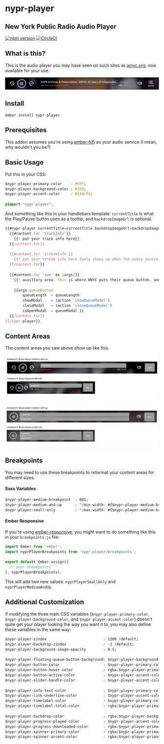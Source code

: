 # nypr-player

## New York Public Radio Audio Player

[![npm version](https://badge.fury.io/js/nypr-player.svg)](http://badge.fury.io/js/nypr-player) [![CircleCI](https://circleci.com/gh/nypublicradio/nypr-player.svg?style=shield)](https://circleci.com/gh/nypublicradio/nypr-player)

## What is this?

This is the audio player you may have seen on such sites as [wnyc.org](http://wnyc.org), now available for your use.

![on demand](screenshots/wnyc-player.png "Player on WNYC")

## Install

```shell
ember install nypr-player
```

## Prerequisites

This addon assumes you're using [ember-hifi](http://github.com/nypublicradio/ember-hifi) as your audio service (I mean, why wouldn't you be?)

## Basic Usage

Put this in your CSS:

```css
$nypr-player-primary-color    : #FFF;
$nypr-player-background-color : #333;
$nypr-player-accent-color     : #128cf4;

@import "nypr-player";
```

And something like this in your handlebars template: `currentTitle` is what the Play/Pause button uses as a tooltip, and `backdropImageUrl` is optional.

```javascript
{{#nypr-player currentTitle=currentTitle backdropImageUrl=backdropImageUrl as |content|}}
  {{#content.for 'trackInfo'}}
    {{! put your track info here}}
  {{/content.for}}

  {{#content.for 'streamInfo'}}
    {{! put your stream info here (only shows up when the audio source is a stream)}}
  {{/content.for}}

  {{#content.for 'aux' as |args|}}
    {{! auxillary area. This is where WNYC puts their queue button, and chances are you probably will too.}}

    {{args.queueButton
        queueLength  = queueLength
        showModal    = (action 'showQueueModal')
        closeModal   = (action 'closeQueueModal')
        isOpenModal  = queueModal }}
  {{/content.for}}
{{/nypr-player}}
```

## Content Areas

The content areas you saw above show up like this.

![on demand](screenshots/on-demand.png "Player when playing an on-demand audio source")

![live stream](screenshots/streaming.png "Player when playing a streaming audio source")

## Breakpoints

You may need to use these breakpoints to reformat your content areas for different sizes.

#### Sass Variables
```css
$nypr-player-medium-breakpoint  : 801;
$nypr-player-medium-and-up      : "(min-width: #{$nypr-player-medium-breakpoint}px)";
$nypr-player-small-only         : "(max-width: #{$nypr-player-medium-breakpoint - 1}px)";
```

#### Ember Responsive

If you're using [ember-responsive](https://github.com/freshbooks/ember-responsive), you might want to do something like this in your `breakpoints.js` file:

```javascript
import Ember from 'ember';
import nyprPlayerBreakpoints from 'nypr-player/breakpoints';

export default Ember.assign({
  // your breakpoints
}, nyprPlayerBreakpoints);
```

This will add two new values: `nyprPlayerSmallOnly` and `nyprPlayerMediumAndUp`.

## Additional Customization

If modifying the three main CSS variables (`$nypr-player-primary-color`, `$nypr-player-background-color`, and `$nypr-player-accent-color`) doesn't quite get your player looking the way you want it to, you may also define these variables in the same way:

```css
$nypr-player-zindex                          : 1200 !default;
$nypr-player-backdrop-zindex                 : -1 !default;
$nypr-player-background-image-opacity        : 0.5;

$nypr-player-floating-queue-button-background: $nypr-player-background-color !default;
$nypr-player-button-color                    : $nypr-player-primary-color !default;
$nypr-player-button-hover-color              : rgba($nypr-player-primary-color, 0.8) !default;
$nypr-player-button-active-color             : $nypr-player-accent-color !default;
$nypr-player-slider-handle-color             : $nypr-player-accent-color;

$nypr-player-info-text-color                 : $nypr-player-primary-color !default;
$nypr-player-link-underline-color            : $nypr-player-accent-color !default;
$nypr-player-timelabel-color                 : $nypr-player-primary-color !default;
$nypr-player-timelabel-total-color           : rgba($nypr-player-primary-color, 0.6);

$nypr-player-backdrop-color                  : rgba($nypr-player-background-color, 0.75) !default;
$nypr-player-progress-played-color           : $nypr-player-accent-color !default;
$nypr-player-progress-downloaded-color       : rgba($nypr-player-primary-color, 0.7) !default;
$nypr-player-spinner-primary-color           : rgba($nypr-player-primary-color, 0.5) !default;
$nypr-player-spinner-accent-color            : rgba($nypr-player-primary-color, 0.8) !default;
```
